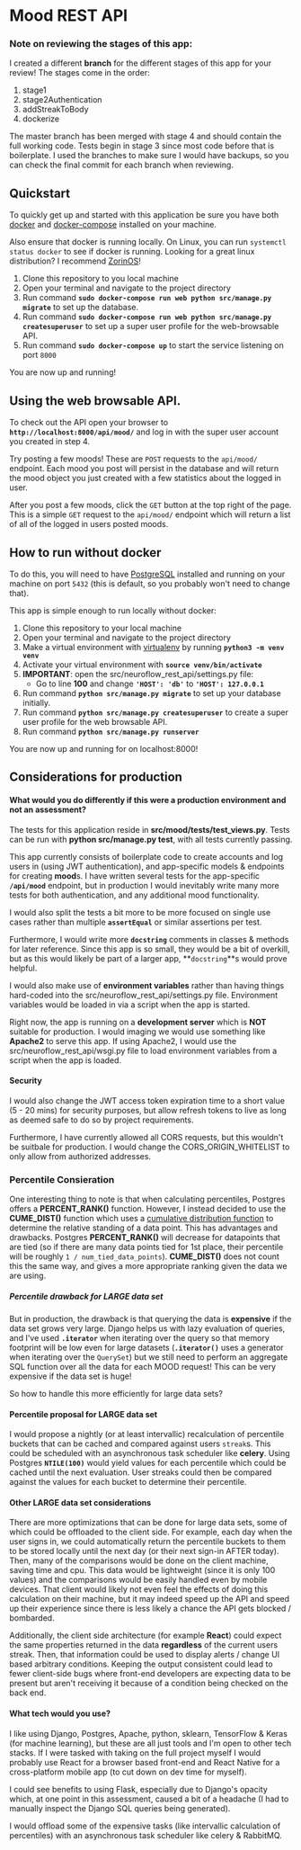 # Mood REST API

### Note on reviewing the stages of this app:

I created a different **branch** for the different stages of this app for your review!
The stages come in the order:

1. stage1
2. stage2Authentication
3. addStreakToBody
4. dockerize

The master branch has been merged with stage 4 and should contain the full working code. Tests begin in stage 3 since most code before that is boilerplate. I used the branches to make sure I would have backups, so you can check the final commit for each branch when reviewing.

## Quickstart

To quickly get up and started with this application be sure you have both
[docker](https://docs.docker.com/get-docker/) and [docker-compose](https://docs.docker.com/compose/install/) installed on your machine.

Also ensure that docker is running locally. On Linux, you can run `systemctl status docker` to see if docker is running. Looking for a great linux distribution? I recommend [ZorinOS](https://zorinos.com/)!

1. Clone this repository to you local machine
2. Open your terminal and navigate to the project directory
3. Run command **`sudo docker-compose run web python src/manage.py migrate`** to set up the database.
4. Run command **`sudo docker-compose run web python src/manage.py createsuperuser`** to set up
   a super user profile for the web-browsable API.
5. Run command **`sudo docker-compose up`** to start the service listening on port `8000`

You are now up and running!

## Using the web browsable API.

To check out the API open your browser to **`http://localhost:8000/api/mood/`** and log in with the super user account you created in step 4.

Try posting a few moods! These are `POST` requests to the `api/mood/` endpoint. Each mood you post will persist in the database and will return the mood object you just created with a few statistics about the logged in user.

After you post a few moods, click the `GET` button at the top right of the page. This is a simple `GET` request to the `api/mood/` endpoint which will return a list of all of the logged in users posted moods.

## How to run without docker

To do this, you will need to have [PostgreSQL](https://www.postgresql.org/download/) installed and running on your machine on port `5432` (this is default, so you probably won't need to change that).

This app is simple enough to run locally without docker:

1. Clone this repository to your local machine
2. Open your terminal and navigate to the project directory
3. Make a virtual environment with [virtualenv](https://aaronlelevier.github.io/virtualenv-cheatsheet/) by running **`python3 -m venv venv`**
4. Activate your virtual environment with **`source venv/bin/activate`**
5. **IMPORTANT**: open the src/neuroflow_rest_api/settings.py file:
   - Go to line **100** and change **`'HOST': 'db'`** to **`'HOST': 127.0.0.1`**
6. Run command **`python src/manage.py migrate`** to set up your database initially.
7. Run command **`python src/manage.py createsuperuser`** to create a super user profile for the web browsable API.
8. Run command **`python src/manage.py runserver`**

You are now up and running for on localhost:8000!

## Considerations for production

#### What would you do differently if this were a production environment and not an assessment?

The tests for this application reside in **src/mood/tests/test_views.py**. Tests can be run with **python src/manage.py test**, with all tests currently passing.

This app currently consists of boilerplate code to create accounts and log users in (using JWT authentication), and app-specific models & endpoints for creating **mood**s. I have written several tests for the app-specific **`/api/mood`** endpoint, but in production I would inevitably write many more tests for both authentication, and any additional mood functionality.

I would also split the tests a bit more to be more focused on single use cases rather than multiple **`assertEqual`** or similar assertions per test.

Furthermore, I would write more **`docstring`** comments in classes & methods for later reference. Since this app is so small, they would be a bit of overkill, but as this would likely be part of a larger app, **`docstring`**s would prove helpful.

I would also make use of **environment variables** rather than having things hard-coded into the src/neuroflow_rest_api/settings.py file. Environment variables would be loaded in via a script when the app is started.

Right now, the app is running on a **development server** which is **NOT** suitable for production. I would imaging we would use something like **Apache2** to serve this app. If using Apache2, I would use the src/neuroflow_rest_api/wsgi.py file to load environment variables from a script when the app is loaded.

#### Security

I would also change the JWT access token expiration time to a short value (5 - 20 mins) for security purposes, but allow refresh tokens to live as long as deemed safe to do so by project requirements.

Furthermore, I have currently allowed all CORS requests, but this wouldn't be suitbale for production. I would change the CORS_ORIGIN_WHITELIST to only allow from authorized addresses.

### Percentile Consieration

One interesting thing to note is that when calculating percentiles, Postgres offers a **PERCENT_RANK()** function. However, I instead decided to use the **CUME_DIST()** function which uses a [cumulative distribution function](https://en.wikipedia.org/wiki/Cumulative_distribution_function) to determine the relative standing of a data point. This has advantages and drawbacks. Postgres **PERCENT_RANK()** will decrease for datapoints that are tied (so if there are many data points tied for 1st place, their percentile will be roughly `1 / num_tied_data_points`). **CUME_DIST()** does not count this the same way, and gives a more appropriate ranking given the data we are using.

##### Percentile drawback for LARGE data set

But in production, the drawback is that querying the data is **expensive** if the data set grows very large. Django helps us with lazy evaluation of queries, and I've used **`.iterator`** when iterating over the query so that memory footprint will be low even for large datasets (**`.iterator()`** uses a generator when iterating over the `QuerySet`) but we still need to perform an aggregate SQL function over all the data for each MOOD request! This can be very expensive if the data set is huge!

So how to handle this more efficiently for large data sets?

#### Percentile proposal for LARGE data set

I would propose a nightly (or at least intervallic) recalculation of percentile buckets that can be cached and compared against users `streak`s. This could be scheduled with an asynchronous task scheduler like **celery**. Using Postgres **`NTILE(100)`** would yield values for each percentile which could be cached until the next evaluation. User streaks could then be compared against the values for each bucket to determine their percentile.

#### Other LARGE data set considerations

There are more optimizations that can be done for large data sets, some of which could be offloaded to the client side. For example, each day when the user signs in, we could automatically return the percentile buckets to them to be stored locally until the next day (or their next sign-in AFTER today). Then, many of the comparisons would be done on the client machine, saving time and cpu. This data would be lightweight (since it is only 100 values) and the comparisons would be easily handled even by mobile devices. That client would likely not even feel the effects of doing this calculation on their machine, but it may indeed speed up the API and speed up their experience since there is less likely a chance the API gets blocked / bombarded.

Additionally, the client side architecture (for example **React**) could expect the same properties returned in the data **regardless** of the current users streak. Then, that information could be used to display alerts / change UI based arbitrary conditions. Keeping the output consistent could lead to fewer client-side bugs where front-end developers are expecting data to be present but aren't receiving it because of a condition being checked on the back end.

#### What tech would you use?

I like using Django, Postgres, Apache, python, sklearn, TensorFlow & Keras (for machine learning), but these are all just tools and I'm open to other tech stacks. If I were tasked with taking on the full project myself I would probably use React for a browser based front-end and React Native for a cross-platform mobile app (to cut down on dev time for myself).

I could see benefits to using Flask, especially due to Django's opacity which, at one point in this assessment, caused a bit of a headache (I had to manually inspect the Django SQL queries being generated).

I would offload some of the expensive tasks (like intervallic calculation of percentiles) with an asynchronous task scheduler like celery & RabbitMQ. 
